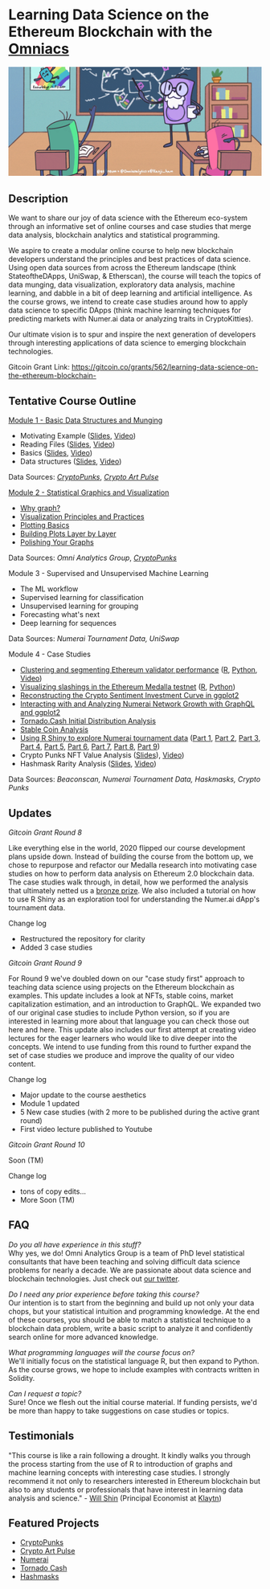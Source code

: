 # Learning Data Science on the Ethereum Blockchain with the [Omniacs](https://twitter.com/OmniAnalytics)

<p align="center">
<img src="images/omnianalytics-Classroom_gif-optimized.gif">
</p>

## Description

We want to share our joy of data science with the Ethereum eco-system through an informative set of online courses and case studies that merge data analysis, blockchain analytics and statistical programming.

We aspire to create a modular online course to help new blockchain developers understand the principles and best practices of data science. Using open data sources from across the Ethereum landscape (think StateoftheDApps, UniSwap, & Etherscan), the course will teach the topics of data munging, data visualization, exploratory data analysis, machine learning, and dabble in a bit of deep learning and artificial intelligence.  As the course grows, we intend to create case studies around how to apply data science to specific DApps (think machine learning techniques for predicting markets with Numer.ai data or analyzing traits in CryptoKitties).

Our ultimate vision is to spur and inspire the next generation of developers through interesting applications of data science to emerging blockchain technologies.

Gitcoin Grant Link: https://gitcoin.co/grants/562/learning-data-science-on-the-ethereum-blockchain-

## Tentative Course Outline

[Module 1 - Basic Data Structures and Munging](https://github.com/Omni-Analytics-Group/eth-data-science-course/tree/master/courses/Module%201)
* Motivating Example ([Slides](https://crypto.omnianalytics.io/eth-data-science-course/courses/Module%201/1-1-Motivating-Example-Crypto-Punk.html), [Video](https://youtu.be/jlzqAAjeIIE))
* Reading Files ([Slides](https://crypto.omnianalytics.io/eth-data-science-course/courses/Module%201/1-2-Reading-Files.html), [Video](https://youtu.be/80kccJuFn2s))
* Basics ([Slides](https://crypto.omnianalytics.io/eth-data-science-course/courses/Module%201/1-3-Basics.html), [Video](https://youtu.be/-jVk1F3cSD8))
* Data structures ([Slides](https://crypto.omnianalytics.io/eth-data-science-course/courses/Module%201/1-4-DataStructures.html), [Video](https://youtu.be/XkQzdhcC0b0))

Data Sources: [*CryptoPunks*](https://www.larvalabs.com/cryptopunks), [*Crypto Art Pulse*](https://cryptoartpulse.com/)

[Module 2 - Statistical Graphics and Visualization](https://github.com/Omni-Analytics-Group/eth-data-science-course/tree/master/courses/Module%202)
* [Why graph?](https://crypto.omnianalytics.io/eth-data-science-course/courses/Module%202/motivation/motivation.html#1)
* [Visualization Principles and Practices](https://crypto.omnianalytics.io/eth-data-science-course/courses/Module%202/perception/perception.html#1)
* [Plotting Basics ](https://crypto.omnianalytics.io/eth-data-science-course/courses/Module%202/basics/basics.html#1)
* [Building Plots Layer by Layer](https://crypto.omnianalytics.io/eth-data-science-course/courses/Module%202/building-plots/building-plots.html#1)
* [Polishing Your Graphs](https://crypto.omnianalytics.io/eth-data-science-course/courses/Module%202/polishing-plots/polishing-plots.html#1)

Data Sources: *Omni Analytics Group*, [*CryptoPunks*](https://www.larvalabs.com/cryptopunks)

Module 3 - Supervised and Unsupervised Machine Learning
* The ML workflow
* Supervised learning for classification
* Unsupervised learning for grouping
* Forecasting what's next
* Deep learning for sequences

Data Sources: *Numerai Tournament Data, UniSwap*

Module 4 - Case Studies
* [Clustering and segmenting Ethereum validator performance](https://github.com/Omni-Analytics-Group/eth-data-science-course/tree/master/case-studies/validators) ([R](https://crypto.omnianalytics.io/eth-data-science-course/case-studies/validators/#1), [Python](https://crypto.omnianalytics.io/eth-data-science-course/case-studies/validators/Validator%20Case%20Study.html), [Video](https://youtu.be/2JLRnKmlV8I))
* [Visualizing slashings in the Ethereum Medalla testnet](https://github.com/Omni-Analytics-Group/eth-data-science-course/tree/master/case-studies/slashers) ([R](https://crypto.omnianalytics.io/eth-data-science-course/case-studies/slashers/#1), [Python](https://crypto.omnianalytics.io/eth-data-science-course/case-studies/validators/Validator%20Case%20Study.html))
* [Reconstructing the Crypto Sentiment Investment Curve in ggplot2](https://crypto.omnianalytics.io/eth-data-science-course/case-studies/investment-curve/#1)
* [Interacting with and Analyzing Numerai Network Growth with GraphQL and ggplot2](https://crypto.omnianalytics.io/eth-data-science-course/case-studies/numerai-growth/#1)
* [Tornado.Cash Initial Distribution Analysis](https://crypto.omnianalytics.io/eth-data-science-course/case-studies/tornado-cash/#1)
* [Stable Coin Analysis](https://crypto.omnianalytics.io/eth-data-science-course/case-studies/stable-coins/#1)
* [Using R Shiny to explore Numerai tournament data](https://crypto.omnianalytics.io/eth-data-science-course/case-studies/numerai-explorer/) ([Part 1](https://crypto.omnianalytics.io/eth-data-science-course/case-studies/numerai-explorer/9-1-ShinyIntro.html), [Part 2](https://crypto.omnianalytics.io/eth-data-science-course/case-studies/numerai-explorer/9-2-ShinyStructure.html), [Part 3](https://crypto.omnianalytics.io/eth-data-science-course/case-studies/numerai-explorer/9-3-ShinyTools.html), [Part 4](https://crypto.omnianalytics.io/eth-data-science-course/case-studies/numerai-explorer/9-4-BuildShinyAppPart1.html), [Part 5](https://crypto.omnianalytics.io/eth-data-science-course/case-studies/numerai-explorer/9-5-BuildShinyAppPart2.html), [Part 6](https://crypto.omnianalytics.io/eth-data-science-course/case-studies/numerai-explorer/9-6-BuildShinyAppPart3.html), [Part 7](https://crypto.omnianalytics.io/eth-data-science-course/case-studies/numerai-explorer/9-7-BuildShinyAppPart4.html), [Part 8](https://crypto.omnianalytics.io/eth-data-science-course/case-studies/numerai-explorer/9-8-BuildShinyAppPart5.html), [Part 9](https://crypto.omnianalytics.io/eth-data-science-course/case-studies/numerai-explorer/9-9-BuildShinyAppFinalPart.html))
* Crypto Punks NFT Value Analysis ([Slides](https://crypto.omnianalytics.io/eth-data-science-course/case-studies/crypto_punks/cryptopunks.html#1)), [Video](https://youtu.be/mhx9dU0DbT8))
* Hashmask Rarity Analysis ([Slides](https://crypto.omnianalytics.io/eth-data-science-course/case-studies/hashmasks/Hashmasks.html), [Video](https://youtu.be/qeMfaO3wQ1w))

Data Sources: *Beaconscan, Numerai Tournament Data, Haskmasks, Crypto Punks*

## Updates

*Gitcoin Grant Round 8*

Like everything else in the world, 2020 flipped our course development plans upside down.  Instead of building the course from the bottom up, we chose to repurpose and refactor our Medalla research into motivating case studies on how to perform data analysis on Ethereum 2.0 blockchain data.  The case studies walk through, in detail, how we performed the analysis that ultimately netted us a [bronze prize](https://blog.ethereum.org/2020/11/17/medalla-data-challenge-results/). We also included a tutorial on how to use R Shiny as an exploration tool for understanding the Numer.ai dApp's tournament data.

Change log
* Restructured the repository for clarity
* Added 3 case studies

*Gitcoin Grant Round 9*

For Round 9 we've doubled down on our "case study first" approach to teaching data science using projects on the Ethereum blockchain as examples. This update includes a look at NFTs, stable coins, market capitalization estimation, and an introduction to GraphQL.  We expanded two of our original case studies to include Python version, so if you are interested in learning more about that language you can check those out here and here.  This update also includes our first attempt at creating video lectures for the eager learners who would like to dive deeper into the concepts. We intend to use funding from this round to further expand the set of case studies we produce and improve the quality of our video content.

Change log
* Major update to the course aesthetics
* Module 1 updated
* 5 New case studies (with 2 more to be published during the active grant round)
* First video lecture published to Youtube

*Gitcoin Grant Round 10*

Soon (TM)

Change log
* tons of copy edits...
* More Soon (TM)

## FAQ

*Do you all have experience in this stuff?*  
Why yes, we do! Omni Analytics Group is a team of PhD level statistical consultants that have been teaching and solving difficult data science problems for nearly a decade. We are passionate about data science and blockchain technologies. Just check out [our twitter](https://twitter.com/OmniAnalytics).

*Do I need any prior experience before taking this course?*  
Our intention is to start from the beginning and build up not only your data chops, but your statistical intuition and programming knowledge. At the end of these courses, you should be able to match a statistical technique to a blockchain data problem, write a basic script to analyze it and confidently search online for more advanced knowledge.

*What programming languages will the course focus on?*  
We'll initially focus on the statistical language R, but then expand to Python. As the course grows, we hope to include examples with contracts written in Solidity.

*Can I request a topic?*  
Sure! Once we flesh out the initial course material. If funding persists, we'd be more than happy to take suggestions on case studies or topics.

## Testimonials

"This course is like a rain following a drought. It kindly walks you through the process starting from the use of R to introduction of graphs and machine learning concepts with interesting case studies. I strongly recommend it not only to researchers interested in Ethereum blockchain but also to any students or professionals that have interest in learning data analysis and science." - [Will Shin](https://www.linkedin.com/in/wooil-s-51308353/) (Principal Economist at [Klaytn](https://www.klaytn.com))

## Featured Projects

* [CryptoPunks](https://www.larvalabs.com/cryptopunks)
* [Crypto Art Pulse](https://cryptoartpulse.com/)
* [Numerai](https://numer.ai/)
* [Tornado Cash](https://tornado.cash/)
* [Hashmasks](https://www.thehashmasks.com/)
